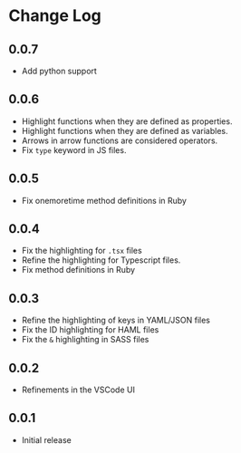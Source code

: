 # Change Log

## 0.0.7

* Add python support

## 0.0.6

* Highlight functions when they are defined as properties.
* Highlight functions when they are defined as variables.
* Arrows in arrow functions are considered operators.
* Fix `type` keyword in JS files.

## 0.0.5

* Fix onemoretime method definitions in Ruby

## 0.0.4

* Fix the highlighting for `.tsx` files
* Refine the highlighting for Typescript files.
* Fix method definitions in Ruby

## 0.0.3

* Refine the highlighting of keys in YAML/JSON files
* Fix the ID highlighting for HAML files
* Fix the `&` highlighting in SASS files

## 0.0.2

* Refinements in the VSCode UI

## 0.0.1

* Initial release
